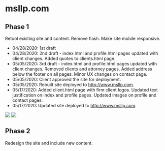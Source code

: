 # msllp.com

## Phase 1
Retool existing site and content.  Remove flash.  Make site mobile responsive.

* 04/28/2020: 1st draft
* 04/28/2020: 2nd draft - index.html and profile.html pages updated with client changes.  Added quotes to clients.html page.
* 05/05/2020: 3rd draft - index.html and profile.html pages updated with client changes.  Removed clients and attorney pages.  Added address below the footer on all pages.  Minor UX changes on contact page.
* 05/05/2020: Client approved the site for deployment.
* 05/05/2020: Rebuilt site deployed to http://www.msllp.com.
* 05/17/2020: Added client.html page with firm client logos.  Updated text justification on index and profile pages.  Updated images on profile and contact pages.
* 05/17/2020: Updated site deployed to http://www.msllp.com.

![](https://res.cloudinary.com/damplk/image/upload/v1588710769/portal/still_msllp_ynu8c6.png)
![](https://res.cloudinary.com/damplk/image/upload/v1588710880/portal/msllp_yn3aob.gif)

## Phase 2
Redesign the site and include new content.